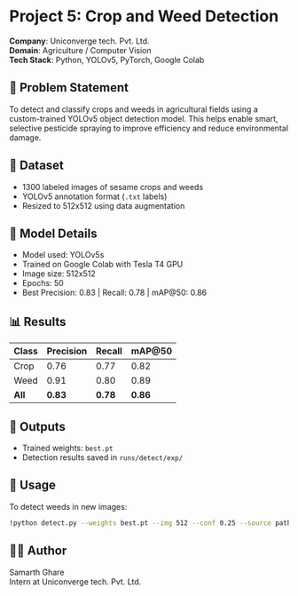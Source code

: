 # Project 5: Crop and Weed Detection

**Company**: Uniconverge tech. Pvt. Ltd.  
**Domain**: Agriculture / Computer Vision  
**Tech Stack**: Python, YOLOv5, PyTorch, Google Colab

## 📌 Problem Statement
To detect and classify crops and weeds in agricultural fields using a custom-trained YOLOv5 object detection model. This helps enable smart, selective pesticide spraying to improve efficiency and reduce environmental damage.

## 📁 Dataset
- 1300 labeled images of sesame crops and weeds
- YOLOv5 annotation format (`.txt` labels)
- Resized to 512x512 using data augmentation

## 🚀 Model Details
- Model used: YOLOv5s
- Trained on Google Colab with Tesla T4 GPU
- Image size: 512x512
- Epochs: 50
- Best Precision: 0.83 | Recall: 0.78 | mAP@50: 0.86

## 📊 Results
| Class | Precision | Recall | mAP@50 |
|-------|-----------|--------|--------|
| Crop  | 0.76      | 0.77   | 0.82   |
| Weed  | 0.91      | 0.80   | 0.89   |
| **All** | **0.83** | **0.78** | **0.86** |

## 📂 Outputs
- Trained weights: `best.pt`
- Detection results saved in `runs/detect/exp/`

## 📌 Usage
To detect weeds in new images:
```bash
!python detect.py --weights best.pt --img 512 --conf 0.25 --source path/to/images
```

## 👨‍💻 Author
Samarth Ghare  
Intern at Uniconverge tech. Pvt. Ltd.
